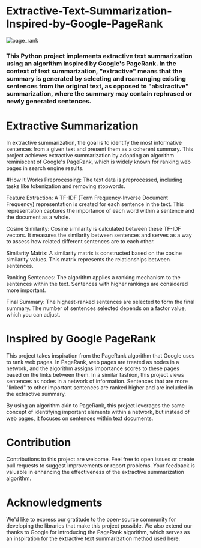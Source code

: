 # Extractive-Text-Summarization-Inspired-by-Google-PageRank


![page_rank](https://github.com/saahil1801/Extractive-Text-Summarization-Inspired-by-Google-PageRank/assets/84408557/8260d490-ddbc-420a-b3d5-307191ed3a0c)



### This Python project implements extractive text summarization using an algorithm inspired by Google's PageRank. In the context of text summarization, "extractive" means that the summary is generated by selecting and rearranging existing sentences from the original text, as opposed to "abstractive" summarization, where the summary may contain rephrased or newly generated sentences.

# Extractive Summarization
In extractive summarization, the goal is to identify the most informative sentences from a given text and present them as a coherent summary. This project achieves extractive summarization by adopting an algorithm reminiscent of Google's PageRank, which is widely known for ranking web pages in search engine results.

#How It Works
Preprocessing: The text data is preprocessed, including tasks like tokenization and removing stopwords.

Feature Extraction: A TF-IDF (Term Frequency-Inverse Document Frequency) representation is created for each sentence in the text. This representation captures the importance of each word within a sentence and the document as a whole.

Cosine Similarity: Cosine similarity is calculated between these TF-IDF vectors. It measures the similarity between sentences and serves as a way to assess how related different sentences are to each other.

Similarity Matrix: A similarity matrix is constructed based on the cosine similarity values. This matrix represents the relationships between sentences.

Ranking Sentences: The algorithm applies a ranking mechanism to the sentences within the text. Sentences with higher rankings are considered more important.

Final Summary: The highest-ranked sentences are selected to form the final summary. The number of sentences selected depends on a factor value, which you can adjust.

# Inspired by Google PageRank
This project takes inspiration from the PageRank algorithm that Google uses to rank web pages. In PageRank, web pages are treated as nodes in a network, and the algorithm assigns importance scores to these pages based on the links between them. In a similar fashion, this project views sentences as nodes in a network of information. Sentences that are more "linked" to other important sentences are ranked higher and are included in the extractive summary.

By using an algorithm akin to PageRank, this project leverages the same concept of identifying important elements within a network, but instead of web pages, it focuses on sentences within text documents.

# Contribution
Contributions to this project are welcome. Feel free to open issues or create pull requests to suggest improvements or report problems. Your feedback is valuable in enhancing the effectiveness of the extractive summarization algorithm.

# Acknowledgments
We'd like to express our gratitude to the open-source community for developing the libraries that make this project possible. We also extend our thanks to Google for introducing the PageRank algorithm, which serves as an inspiration for the extractive text summarization method used here.
